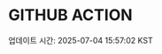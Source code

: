 # GITHUB ACTION
  <!-- START_UPDATED_TIME -->
  업데이트 시간: 2025-07-04 15:57:02 KST
  <!-- END_UPDATED_TIME -->

